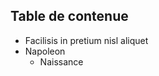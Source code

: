 Table de contenue
-----------------------------------------

<ul>
  <li>Facilisis in pretium nisl aliquet</li>
  <li>Napoleon
    <ul>
      <li>Naissance</li>
    </ul>
  </li>
</ul>


